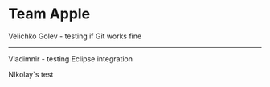 # Team Apple #

Velichko Golev - testing if Git works fine

----------
Vladimnir - testing Eclipse integration

NIkolay`s test


